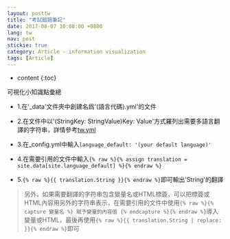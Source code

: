 ```yaml
---
layout: posttw
title: "考試錯題筆記"
date: 2017-08-07 10:08:00 +0800
lang: tw
nav: post
stickie: true
category: Article - information visualization
tags: [Article]
---
```


* content
{:toc}

可視化小知識點彙總
<!-- more -->

- 1.在'_data'文件夾中創建名爲'(語言代碼).yml'的文件

- 2.在文件中以'(StringKey: StringValue)Key: Value'方式羅列出需要多語言翻譯的字符串，詳情參考[tw.yml][1]

- 3.在_config.yml中輸入```language_default: '(your default language)'```

- 4.在需要引用的文件中輸入```{% raw %}{% assign translation = site.data[site.language_default] %}{% endraw %}```

- 5.```{% raw %}{{ translation.String }}{% endraw %}```即可輸出'String'的翻譯

>另外，如果需要翻譯的字符串包含變量名或HTML標簽，可以把標簽或HTML內容用另外的字符串表示，在需要引用的文件中使用```{% raw %}{% capture 變量名 %} 賦予變量的內容值 {% endcapture %}{% endraw %}```導入變量或HTML，最後再使用```{% raw %}{{ translation.String | replace: }}{% endraw %}```即可

[1]: https://github.com/joytou/joytou.github.io/blob/master/_data/tw.yml
